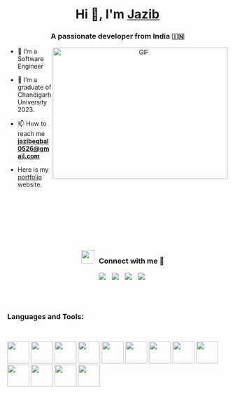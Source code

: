 <h1 align="center">Hi 👋, I'm <a href="https://100rabhcsmc.github.io/Me.io/" target="blank">
Jazib</a></h1>
<h3 align="center">A passionate developer from India &#127470;&#127475</h3>

<a target="_blank" align="center">
  <img align="right" top="500" height="300" width="400" alt="GIF" src="https://media.giphy.com/media/SWoSkN6DxTszqIKEqv/giphy.gif">
</a>

- 🔭 I’m a Software Engineer

- :school_satchel: I’m a graduate of Chandigarh University 2023.

- 📫 How to reach me **jazibeqbal0526@gmail.com**

- Here is my <a href="https://jazibeqbal.netlify.app/" target="blank">portfolio</a> website. 
  <br/>
  <br>
  <br>
  <br>
  <br>
  <br>
  <br>
  <br>
  <h3 align="center" > <img src="https://media.giphy.com/media/iY8CRBdQXODJSCERIr/giphy.gif" width="30" height="30" style="margin-right: 10px;">Connect with me 🤝 </h3>
  <p align="center">

 <div align="center"  class="icons-social" style="margin-left: 10px;">
        <a style="margin-left: 10px;"  target="_blank" href="https://www.linkedin.com/in/jazib-eqbal-09ba93141/">
			<img src="https://img.icons8.com/doodle/40/000000/linkedin--v2.png"></a>
        <a style="margin-left: 10px;" target="_blank" href="https://github.com/JazibEqbal">
		<img src="https://img.icons8.com/doodle/40/000000/github--v1.png"></a>
        <a style="margin-left: 10px;" target="_blank" href="https://instagram.com/jazib_eqbal2607">
			<img src="https://img.icons8.com/doodle/40/000000/instagram-new--v2.png"></a>
		<a style="margin-left: 10px;" target="_blank" href="https://twitter.com/EqbalJazib">
			<img src="https://img.icons8.com/doodle/1x/twitter-squared--v2.png" ></a>
      </div>

</p>

<div align="center">
<br>
 <br>
 <h3 align="left">Languages and Tools:</h3>
 <br>
<p align="left">
	<img height="50" src="https://cdn.jsdelivr.net/gh/devicons/devicon/icons/python/python-original.svg" />
  <img height="50" src="https://cdn.jsdelivr.net/gh/devicons/devicon/icons/cplusplus/cplusplus-original.svg" />
	    <img height="50" src="https://cdn.jsdelivr.net/gh/devicons/devicon/icons/git/git-original.svg" />
  <img height="50" src="https://cdn.jsdelivr.net/gh/devicons/devicon/icons/nodejs/nodejs-original.svg" />
  <img height="50" src="https://cdn.jsdelivr.net/gh/devicons/devicon/icons/react/react-original-wordmark.svg" />
  <img height="50" src="https://upload.wikimedia.org/wikipedia/commons/9/93/Amazon_Web_Services_Logo.svg" />
  <img height="50" src="https://cdn.jsdelivr.net/gh/devicons/devicon/icons/java/java-original-wordmark.svg" />
  <img height="50" src="https://cdn.jsdelivr.net/gh/devicons/devicon/icons/javascript/javascript-plain.svg" />
    <img height="50" src="https://cdn.jsdelivr.net/gh/devicons/devicon/icons/mongodb/mongodb-plain-wordmark.svg" />
    <img height="50" src="https://cdn.jsdelivr.net/gh/devicons/devicon/icons/html5/html5-original.svg" />
    <img height="50" src="https://cdn.jsdelivr.net/gh/devicons/devicon/icons/css3/css3-original.svg" />
    <img height="50" src="https://cdn.jsdelivr.net/gh/devicons/devicon/icons/bootstrap/bootstrap-original-wordmark.svg" />
    <img height="50" src="https://cdn.jsdelivr.net/gh/devicons/devicon/icons/docker/docker-plain-wordmark.svg" />
          
          
          
</p>
</div>
